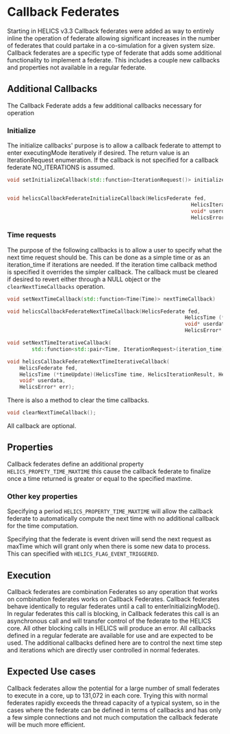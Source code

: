 # Callback Federates

Starting in HELICS v3.3 Callback federates were added as way to entirely inline the operation of  federate allowing significant increases in the number of federates that could partake in a co-simulation for a given system size.  Callback federates are a specific type of federate that adds some additional functionality to implement a federate.  This includes a couple new callbacks and properties not available in a regular federate.  

## Additional Callbacks

The Callback Federate adds a few additional callbacks necessary for operation

### Initialize

The initialize callbacks' purpose is to allow a callback federate to attempt to enter executingMode iteratively if desired.  The return value is an IterationRequest enumeration.  If the callback is not specified for a callback federate NO_ITERATIONS is assumed.

```C++
void setInitializeCallback(std::function<IterationRequest()> initializeCallback);


void helicsCallbackFederateInitializeCallback(HelicsFederate fed,
                                                            HelicsIterationRequest (*initialize)(void* userdata),
                                                            void* userdata,
                                                            HelicsError* err);
```

### Time requests

The purpose of the following callbacks is to allow a user to specify what the next time request should be.  This can be done as a simple time or as an iteration_time if iterations are needed.  If the iteration time callback method is specified it overrides the simpler callback.  The callback must be cleared if desired to revert either through a NULL object or the `clearNextTimeCallbacks` operation.  

```C++
void setNextTimeCallback(std::function<Time(Time)> nextTimeCallback)

void helicsCallbackFederateNextTimeCallback(HelicsFederate fed,
                                                          HelicsTime (*timeUpdate)(HelicsTime time, void* userdata),
                                                          void* userdata,
                                                          HelicsError* err);

```

```C++
void setNextTimeIterativeCallback(
        std::function<std::pair<Time, IterationRequest>(iteration_time)> nextTimeCallback);

void helicsCallbackFederateNextTimeIterativeCallback(
    HelicsFederate fed,
    HelicsTime (*timeUpdate)(HelicsTime time, HelicsIterationResult, HelicsIterationRequest* iteration, void* userdata),
    void* userdata,
    HelicsError* err);

```

There is also a method to clear the time callbacks. 
```C++
void clearNextTimeCallback();
```

All callback are optional.

## Properties

Callback federates define an additional property `HELICS_PROPETY_TIME_MAXTIME`  this cause the callback federate to finalize once a time returned is greater or equal to the specified maxtime.  

### Other key properties

Specifying a period `HELICS_PROPERTY_TIME_MAXTIME` will allow the callback federate to automatically compute the next time with no additional callback for the time computation.

Specifying that the federate is event driven will send the next request as maxTime which will grant only when there is some new data to process.  This can specified with `HELICS_FLAG_EVENT_TRIGGERED`.

## Execution

Callback federates are combination Federates so any operation that works on combination federates works on Callback Federates.  Callback federates behave identically to regular federates until a call to enterInitializingMode().  In regular federates this call is blocking, in Callback federates this call is an asynchronous call and will transfer control of the federate to the HELICS core.  All other blocking calls in HELICS will produce an error.  All callbacks defined in a regular federate are available for use and are expected to be used.  The additional callbacks defined here are to control the next time step and iterations which are directly user controlled in normal federates.

## Expected Use cases

Callback federates allow the potential for a large number of small federates to execute in a core, up to 131,072 in each core.  Trying this with normal federates rapidly exceeds the thread capacity of a typical system, so in the cases where the federate can be defined in terms of callbacks and has only a few simple connections and not much computation the callback federate will be much more efficient.  

